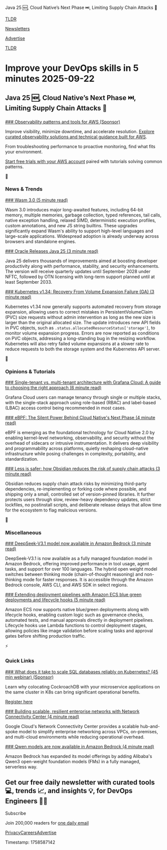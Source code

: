 Java 25 🆕, Cloud Native’s Next Phase ⏭️, Limiting Supply Chain Attacks 🥷

[TLDR](/)

[Newsletters](/newsletters)

[Advertise](https://advertise.tldr.tech/)

[TLDR](/)

# Improve your DevOps skills in 5 minutes 2025-09-22

## Java 25 🆕, Cloud Native’s Next Phase ⏭️, Limiting Supply Chain Attacks 🥷

### 

[### Observability patterns and tools for AWS (Sponsor)](https://aws.amazon.com/marketplace/build-learn/application-performance-monitoring-observability?trk=dcf52e81-348d-48b7-9284-a94ab567d3a6&amp;sc_channel=el)

Improve visibility, minimize downtime, and accelerate resolution. [Explore curated observability solutions and technical guidance built for AWS](https://aws.amazon.com/marketplace/build-learn/application-performance-monitoring-observability?trk=dcf52e81-348d-48b7-9284-a94ab567d3a6&sc_channel=el).

From troubleshooting performance to proactive monitoring, find what fits your environment.

[Start free trials with your AWS account](https://aws.amazon.com/marketplace/build-learn/application-performance-monitoring-observability?trk=dcf52e81-348d-48b7-9284-a94ab567d3a6&sc_channel=el) paired with tutorials solving common patterns.

📱

### News & Trends

[### Wasm 3.0 (5 minute read)](https://webassembly.org/news/2025-09-17-wasm-3.0/?utm_source=tldrdevops)

Wasm 3.0 introduces major long-awaited features, including 64-bit memory, multiple memories, garbage collection, typed references, tail calls, native exception handling, relaxed SIMD, deterministic execution profiles, custom annotations, and new JS string builtins. These upgrades significantly expand Wasm's ability to support high-level languages and large-scale applications. Widespread adoption is already underway across browsers and standalone engines.

[### Oracle Releases Java 25 (3 minute read)](https://www.devopsdigest.com/oracle-releases-java-25?utm_source=tldrdevops)

Java 25 delivers thousands of improvements aimed at boosting developer productivity along with performance, stability, and security enhancements. The version will receive quarterly updates until September 2028 under NFTC, followed by OTN licensing with long-term support planned until at least September 2033.

[### Kubernetes v1.34: Recovery From Volume Expansion Failure (GA) (3 minute read)](https://kubernetes.io/blog/2025/09/19/kubernetes-v1-34-recover-expansion-failure/?utm_source=tldrdevops)

Kubernetes v1.34 now generally supports automated recovery from storage expansion, allowing users to correct mistakes in PersistentVolumeClaim (PVC) size requests without admin intervention as long as the new size is larger than the original allocated size. The update introduces new API fields in PVC objects, such as `.status.allocatedResourceStatus['storage']`, to monitor volume expansion progress. Errors are now reported as conditions on PVC objects, addressing a long-standing bug in the resizing workflow. Kubernetes will also retry failed volume expansions at a slower rate to reduce requests to both the storage system and the Kubernetes API server.

🚀

### Opinions & Tutorials

[### Single-tenant vs. multi-tenant architecture with Grafana Cloud: A guide to choosing the right approach (6 minute read)](https://grafana.com/blog/2025/09/18/single-tenant-vs-multi-tenant-architecture-with-grafana-cloud-how-to-choose-the-right-approach/?utm_source=tldrdevops)

Grafana Cloud users can manage tenancy through single or multiple stacks, with the single-stack approach using role-based (RBAC) and label-based (LBAC) access control being recommended in most cases.

[### eBPF: The Silent Power Behind Cloud Native's Next Phase (4 minute read)](https://cloudnativenow.com/features/ebpf-the-silent-power-behind-cloud-natives-next-phase/?utm_source=tldrdevops)

eBPF is emerging as the foundational technology for Cloud Native 2.0 by enabling kernel-level networking, observability, and security without the overhead of sidecars or intrusive instrumentation. It delivers deep visibility and programmability across platforms, quietly reshaping cloud-native infrastructure while posing challenges in complexity, portability, and standardization.

[### Less is safer: how Obsidian reduces the risk of supply chain attacks (3 minute read)](https://obsidian.md/blog/less-is-safer/?utm_source=tldrdevops)

Obsidian reduces supply chain attack risks by minimizing third-party dependencies, re-implementing or forking code where possible, and shipping only a small, controlled set of version-pinned libraries. It further protects users through slow, review-heavy dependency updates, strict lockfiles, no postinstall scripts, and deliberate release delays that allow time for the ecosystem to flag malicious versions.

🎁

### Miscellaneous

[### DeepSeek-V3.1 model now available in Amazon Bedrock (3 minute read)](https://aws.amazon.com/blogs/aws/deepseek-v3-1-now-available-in-amazon-bedrock/?utm_source=tldrdevops)

DeepSeek-V3.1 is now available as a fully managed foundation model in Amazon Bedrock, offering improved performance in tool usage, agent tasks, and support for over 100 languages. The hybrid open weight model switches between thinking mode (chain-of-thought reasoning) and non-thinking mode for faster responses. It is accessible through the Amazon Bedrock console, AWS CLI, and AWS SDK in select regions.

[### Extending deployment pipelines with Amazon ECS blue green deployments and lifecycle hooks (5 minute read)](https://aws.amazon.com/blogs/containers/extending-deployment-pipelines-with-amazon-ecs-blue-green-deployments-and-lifecycle-hooks/?utm_source=tldrdevops)

Amazon ECS now supports native blue/green deployments along with lifecycle hooks, enabling custom logic such as governance checks, automated tests, and manual approvals directly in deployment pipelines. Lifecycle hooks use Lambda functions to control deployment stages, allowing policies like image validation before scaling tasks and approval gates before shifting production traffic.

⚡️

### Quick Links

[### What does it take to scale SQL databases reliably on Kubernetes? (45 min webinar) (Sponsor)](https://www.cockroachlabs.com/webinars/scalable-sql-databases-on-k8s/?utm_source=tldr&amp;utm_medium=sponsor&amp;utm_campaign=tldr-devops-sponsor-global-tofu-data-mod-app-mod-webinar-k8s-q3)

Learn why colocating CockroachDB with your microservice applications on the same cluster in K8s can bring significant operational benefits.

[Register here](https://www.cockroachlabs.com/webinars/scalable-sql-databases-on-k8s/?utm_source=tldr&utm_medium=sponsor&utm_campaign=tldr-devops-sponsor-global-tofu-data-mod-app-mod-webinar-k8s-q3)

[### Building scalable, resilient enterprise networks with Network Connectivity Center (4 minute read)](https://cloud.google.com/blog/products/networking/resiliency-with-network-connectivity-center/?utm_source=tldrdevops)

Google Cloud's Network Connectivity Center provides a scalable hub-and-spoke model to simplify enterprise networking across VPCs, on-premises, and multi-cloud environments while reducing operational overhead.

[### Qwen models are now available in Amazon Bedrock (4 minute read)](https://aws.amazon.com/blogs/aws/qwen-models-are-now-available-in-amazon-bedrock/?utm_source=tldrdevops)

Amazon Bedrock has expanded its model offerings by adding Alibaba's Qwen3 open-weight foundation models (FMs) in a fully managed, serverless way.

## Get our free daily newsletter with curated tools 💻, trends 📈, and insights 💡, for DevOps Engineers 👨‍💻

Subscribe

Join 200,000 readers for [one daily email](/api/latest/devops)

[Privacy](/privacy)[Careers](https://jobs.ashbyhq.com/tldr.tech)[Advertise](/devops/advertise)

Timestamp: 1758587142